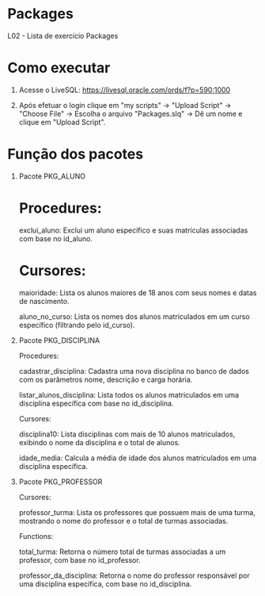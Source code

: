 # Packages
L02 - Lista de exercício Packages

# Como executar
1. Acesse o LiveSQL: https://livesql.oracle.com/ords/f?p=590:1000

2. Após efetuar o login clique em "my scripts" -> "Upload Script" -> "Choose File" -> Escolha o arquivo "Packages.slq" -> Dê um nome e clique em "Upload Script".

# Função dos pacotes
1. Pacote PKG_ALUNO
   
   # Procedures:
   
    exclui_aluno: Exclui um aluno específico e suas matrículas associadas com base no id_aluno.

   # Cursores:
   
     maioridade: Lista os alunos maiores de 18 anos com seus nomes e datas de nascimento.
   
     aluno_no_curso: Lista os nomes dos alunos matriculados em um curso específico (filtrando pelo id_curso).

3. Pacote PKG_DISCIPLINA
   
   Procedures:

   cadastrar_disciplina: Cadastra uma nova disciplina no banco de dados com os parâmetros nome, descrição e carga horária.
   
   listar_alunos_disciplina: Lista todos os alunos matriculados em uma disciplina específica com base no id_disciplina.

   Cursores:

   disciplina10: Lista disciplinas com mais de 10 alunos matriculados, exibindo o nome da disciplina e o total de alunos.
   
   idade_media: Calcula a média de idade dos alunos matriculados em uma disciplina específica.

4. Pacote PKG_PROFESSOR

   Cursores:

   professor_turma: Lista os professores que possuem mais de uma turma, mostrando o nome do professor e o total de turmas associadas.
   
   Functions:

   total_turma: Retorna o número total de turmas associadas a um professor, com base no id_professor.
   
   professor_da_disciplina: Retorna o nome do professor responsável por uma disciplina específica, com base no id_disciplina.
